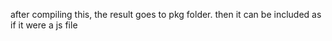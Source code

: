 after compiling this, the result goes to pkg folder. then it can be included as if it were a js file